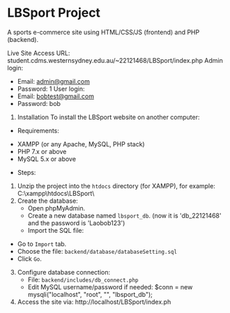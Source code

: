 # LBSport Project
A sports e-commerce site using HTML/CSS/JS (frontend) and PHP (backend).

Live Site Access
URL: student.cdms.westernsydney.edu.au/~22121468/LBSport/index.php
Admin login:
-	Email: admin@gmail.com
-	Password: 1
User login:
-	Email: bobtest@gmail.com
-	Password: bob

1.	Installation
To install the LBSport website on another computer:

+	Requirements:
- XAMPP (or any Apache, MySQL, PHP stack)
- PHP 7.x or above
- MySQL 5.x or above

+	Steps:
1) Unzip the project into the `htdocs` directory (for XAMPP), for example:
   C:\xampp\htdocs\LBSport\
2) Create the database:
   - Open phpMyAdmin.
   - Create a new database named `lbsport_db`. (now it is 'db_22121468' and the password is 'Laobob123')
   - Import the SQL file:
+	Go to `Import` tab.
+	Choose the file: `backend/database/databaseSetting.sql`
+	Click `Go`.
3) Configure database connection:
   - File: `backend/includes/db_connect.php`
   - Edit MySQL username/password if needed:
     $conn = new mysqli("localhost", "root", "", "lbsport_db");
4) Access the site via:
   http://localhost/LBSport/index.ph
